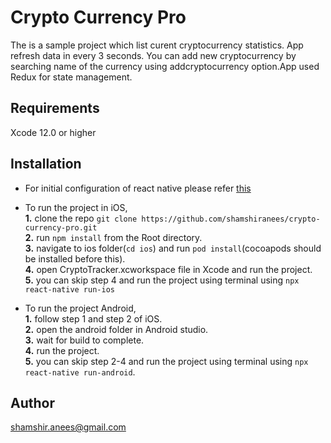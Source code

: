 # Crypto Currency Pro
The is a sample project which list curent cryptocurrency statistics. App refresh data in every 3 seconds. You can add new cryptocurrency by searching name of the currency using addcryptocurrency option.App used Redux for state management.


## Requirements

Xcode 12.0 or higher

## Installation

* For initial configuration of react native please refer [this](https://reactnative.dev/docs/environment-setup)
* To run the project in iOS, <br>
    **1.** clone the repo `git clone https://github.com/shamshiranees/crypto-currency-pro.git`<br>
    **2.** run `npm install` from the Root directory.<br>
    **3.** navigate to ios folder(`cd ios`) and run `pod install`(cocoapods should be installed before this).<br>
    **4.** open CryptoTracker.xcworkspace file in Xcode and run the project.<br>
    **5.** you can skip step 4 and run the project using terminal using `npx react-native run-ios`<br>

* To run the project Android,<br>
    **1.** follow step 1 and step 2 of iOS.<br>
    **2.** open the android folder in Android studio.<br>
    **3.** wait for build to complete.<br>
    **4.** run the project.<br>
    **5.** you can skip step 2-4 and run the project using terminal using `npx react-native run-android`.<br>



## Author
 shamshir.anees@gmail.com